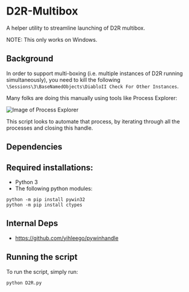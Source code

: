 # D2R-Multibox
A helper utility to streamline launching of D2R multibox.

NOTE: This only works on Windows.

## Background

In order to support multi-boxing (i.e. multiple instances of D2R running simultaneously), you need to kill the following `\Sessions\3\BaseNamedObjects\DiabloII Check For Other Instances`.

Many folks are doing this manually using tools like Process Explorer:

![Image of Process Explorer](https://i.imgur.com/sAhmhLD.png)

This script looks to automate that process, by iterating through all the processes and closing this handle.

## Dependencies

## Required installations:

- Python 3
- The following python modules:

```
python -m pip install pywin32
python -m pip install ctypes
```

## Internal Deps

- https://github.com/yihleego/pywinhandle

## Running the script

To run the script, simply run:

```
python D2R.py
```
